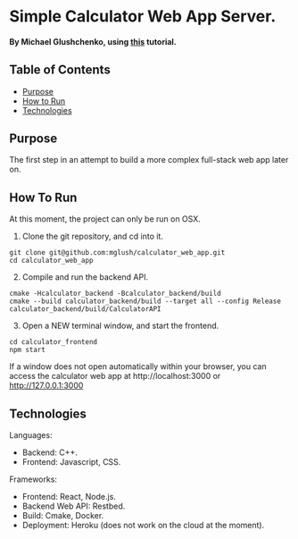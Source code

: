 # Simple Calculator Web App Server.
#### By Michael Glushchenko, using [this](https://www.youtube.com/watch?v=X7sl1cHN_Nc&ab_channel=RezaArjmandi) tutorial.

## Table of Contents
* [Purpose](https://github.com/mglush/calculator-webapp/edit/main/README.md#purpose)
* [How to Run](https://github.com/mglush/calculator-webapp/edit/main/README.md#how-to-run)
* [Technologies](https://github.com/mglush/calculator-webapp/edit/main/README.md#technologies)

## Purpose
The first step in an attempt to build a more complex full-stack web app later on.

## How To Run
At this moment, the project can only be run on OSX.
1) Clone the git repository, and cd into it.
~~~
git clone git@github.com:mglush/calculator_web_app.git
cd calculator_web_app
~~~

2) Compile and run the backend API.
~~~
cmake -Hcalculator_backend -Bcalculator_backend/build
cmake --build calculator_backend/build --target all --config Release
calculator_backend/build/CalculatorAPI
~~~

3) Open a NEW terminal window, and start the frontend.
~~~
cd calculator_frontend
npm start
~~~

If a window does not open automatically within your browser, you can access the calculator web app at http://localhost:3000 or http://127.0.0.1:3000

## Technologies
Languages:<br />
  - Backend: C++.<br />
  - Frontend: Javascript, CSS.<br />

Frameworks:<br />
  - Frontend: React, Node.js.<br />
  - Backend Web API: Restbed.<br />
  - Build: Cmake, Docker.<br />
  - Deployment: Heroku (does not work on the cloud at the moment).<br />
